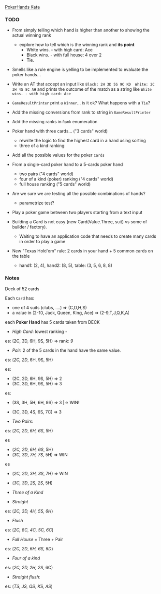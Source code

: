[PokerHands Kata](http://codingdojo.org/kata/PokerHands/)

### TODO
 
* From simply telling which hand is higher than another to showing the actual winning rank
    * explore how to tell which is the winning rank and **its point**
        * White wins. - with high card: Ace
        * Black wins. - with full house: 4 over 2
        * Tie.

* Smells like a rule engine is yelling to be implemented to evaluate the poker hands...

* Write an AT that accept an input like `Black: 2H 3D 5S 9C KD  White: 2C 3H 4S 8C AH` and prints the outcome of the match as a string like `White wins. - with high card: Ace`

* `GameResultPrinter` print a `Winner`... is it ok? What happens with a `Tie`?
* Add the missing conversions from rank to string in `GameResultPrinter`
* Add the missing ranks in `Rank` enumeration

* Poker hand with three cards... ("3 cards" world)
    * rewrite the logic to find the highest card in a hand using sorting
    * three of a kind ranking
    
* Add all the possible values for the poker `Cards`

* From a single-card poker hand to a 5-cards poker hand
    * two pairs ("4 cards" world)
    * four of a kind (poker) ranking ("4 cards" world)
    * full house ranking ("5 cards" world)

* Are we sure we are testing all the possible combinations of hands?
    * parametrize test?

* Play a poker game between two players starting from a text input

* Building a Card is not easy (new Card(Value.Three, suit) vs some of builder / factory).
    * Waiting to have an application code that needs to create many cards in order to play a game

* New "Texas Hold'em" rule: 2 cards in your hand + 5 common cards on the table
    - hand1: (2, 4), hand2: (8, 5), table: (3, 5, 6, 8, 8) 
     
    
### Notes

Deck of 52 cards

Each `Card` has:

* one of 4 suits (clubs, ....) => (C,D,H,S)
* a value in (2-10, Jack, Queen, King, Ace) => (2-9,T,J,Q,K,A)

each **Poker Hand** has 5 cards taken from DECK

* *High Card*: lowest ranking - 

es:  (2C, 3D, 6H, 9S, 5H) => rank: *9*

* *Pair*: 2 of the 5 cards in the hand have the same value. 

es: (*2C, 2D*, 6H, 9S, 5H) 

es:  

* (2C, 2D, 6H, 9S, 5H) => 2
* (3C, 3D, 6H, 9S, 5H) => 3

es:  

* (3S, 3H, 5H, 6H, 9S) => 3  |=> WIN! 
* (3C, 3D, 4S, 6S, 7C) => 3  

* *Two Pairs*: 

es: (*2C, 2D*, *6H, 6S*, 5H) 

es

* (*2C, 2D*, *6H, 6S*, 5H) 
* (*3C, 3D*, *7H, 7S*, 5H)  => WIN

es

* (*2C, 2D*, *3H, 3S*, 7H)  => WIN 
* (*3C, 3D*, *2S, 2S*, 5H)

* *Three of a Kind*

* *Straight*

es: (*2C, 3D, 4H, 5S, 6H*) 

* *Flush*

es: (*2C, 8C, 4C, 5C, 6C*) 

* *Full House* = Three + Pair

es: (*2C, 2D*, *6H, 6S, 6D*) 

* *Four of a kind*

es: (*2C, 2D, 2H, 2S*, 6C) 

* *Straight flush*:

es: (*TS, JS, QS, KS, AS*) 

